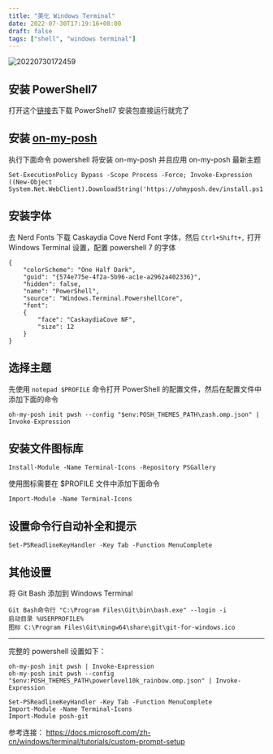 ```yaml
---
title: "美化 Windows Terminal"
date: 2022-07-30T17:19:16+08:00
draft: false
tags: ["shell", "windows terminal"]
---
```


![20220730172459](https://static.aalmix.com/20220730172459.png)

## 安装 PowerShell7

打开这个[链接](https://docs.microsoft.com/zh-cn/powershell/scripting/install/installing-powershell-on-windows?view=powershell-7.2)去下载 PowerShell7 安装包直接运行就完了

## 安装 [on-my-posh](https://ohmyposh.dev/docs/installation/windows)

执行下面命令 powershell 将安装 on-my-posh 并且应用 on-my-posh 最新主题

```
Set-ExecutionPolicy Bypass -Scope Process -Force; Invoke-Expression ((New-Object System.Net.WebClient).DownloadString('https://ohmyposh.dev/install.ps1'))
```

## 安装字体

去 Nerd Fonts 下载 Caskaydia Cove Nerd Font 字体，然后 `Ctrl+Shift+,` 打开 Windows Terminal 设置，配置 powershell 7 的字体

```
{
	"colorScheme": "One Half Dark",
	"guid": "{574e775e-4f2a-5b96-ac1e-a2962a402336}",
	"hidden": false,
	"name": "PowerShell",
	"source": "Windows.Terminal.PowershellCore",
	"font":
	{
		"face": "CaskaydiaCove NF",
		"size": 12
	}
}
```

## 选择主题

先使用 `notepad $PROFILE` 命令打开 PowerShell 的配置文件，然后在配置文件中添加下面的命令

```
oh-my-posh init pwsh --config "$env:POSH_THEMES_PATH\zash.omp.json" | Invoke-Expression
```

## 安装文件图标库

```
Install-Module -Name Terminal-Icons -Repository PSGallery
```

使用图标需要在 $PROFILE 文件中添加下面命令

```
Import-Module -Name Terminal-Icons
```

## 设置命令行自动补全和提示

```
Set-PSReadlineKeyHandler -Key Tab -Function MenuComplete
```

## 其他设置

将 Git Bash 添加到 Windows Terminal

```
Git Bash命令行 "C:\Program Files\Git\bin\bash.exe" --login -i
启动目录 %USERPROFILE%
图标 C:\Program Files\Git\mingw64\share\git\git-for-windows.ico
```

---

完整的 powershell 设置如下：

```
oh-my-posh init pwsh | Invoke-Expression
oh-my-posh init pwsh --config "$env:POSH_THEMES_PATH\powerlevel10k_rainbow.omp.json" | Invoke-Expression

Set-PSReadlineKeyHandler -Key Tab -Function MenuComplete
Import-Module -Name Terminal-Icons
Import-Module posh-git

```

参考连接： https://docs.microsoft.com/zh-cn/windows/terminal/tutorials/custom-prompt-setup
